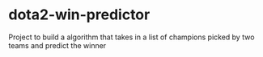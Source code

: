 # dota2-win-predictor
Project to build a algorithm that takes in a list of champions picked by two teams and predict the winner

